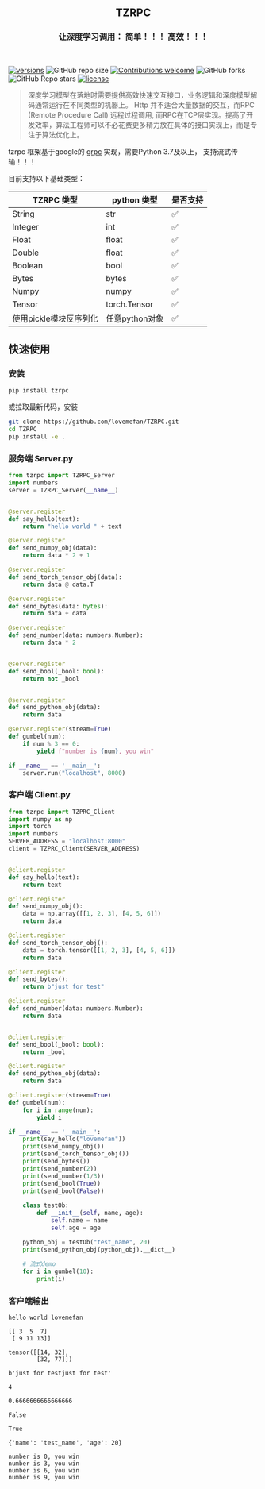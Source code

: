 
<br/>
<h2 align="center">TZRPC</h2>
<h3 align="center">让深度学习调用： 简单！！！ 高效！！！</h3>
<br/>

[comment]: <> ([![pypi]&#40;https://img.shields.io/pypi/v/arq.svg&#41;]&#40;https://pypi.python.org/pypi/arq&#41;)
[![versions](https://img.shields.io/pypi/pyversions/arq.svg)](https://github.com/lovemefan/TZRPC)
![GitHub repo size](https://img.shields.io/github/repo-size/lovemefan/TZRPC)
[![Contributions welcome](https://img.shields.io/badge/contributions-welcome-brightgreen.svg?style=flat)](https://github.com/lovemefan/TZRPC/blob/main/README.md)
![GitHub forks](https://img.shields.io/github/forks/lovemefan/TZRPC)
![GitHub Repo stars](https://img.shields.io/github/stars/lovemefan/TZRPC)
[![license](https://img.shields.io/github/license/samuelcolvin/arq.svg)](https://github.com/lovemefan/TZRPC/blob/master/LICENSE)


> 深度学习模型在落地时需要提供高效快速交互接口，业务逻辑和深度模型解码通常运行在不同类型的机器上。
Http 并不适合大量数据的交互，而RPC (Remote Procedure Call) 远程过程调用, 而RPC在TCP层实现。提高了开发效率，算法工程师可以不必花费更多精力放在具体的接口实现上，而是专注于算法优化上。

tzrpc 框架基于google的 [grpc](https://github.com/grpc/) 实现，需要Python 3.7及以上， 支持流式传输！！！

目前支持以下基础类型：

| TZRPC 类型       | python 类型    | 是否支持 |
|----------------|--------------|-----|
| String         | str          | ✅   |
| Integer        | int          | ✅   |
| Float          | float        | ✅   |
| Double         | float        | ✅   |
| Boolean        | bool         | ✅   |
| Bytes          | bytes        | ✅   |
| Numpy          | numpy        | ✅   |
| Tensor         | torch.Tensor | ✅   |
| 使用pickle模块反序列化 | 任意python对象   | ✅    |


## 快速使用
### 安装
```bash
pip install tzrpc
```

或拉取最新代码，安装
```bash
git clone https://github.com/lovemefan/TZRPC.git
cd TZRPC
pip install -e .
```
### 服务端 Server.py

```python 
from tzrpc import TZRPC_Server
import numbers
server = TZRPC_Server(__name__)


@server.register
def say_hello(text):
    return "hello world " + text

@server.register
def send_numpy_obj(data):
    return data * 2 + 1

@server.register
def send_torch_tensor_obj(data):
    return data @ data.T

@server.register
def send_bytes(data: bytes):
    return data + data

@server.register
def send_number(data: numbers.Number):
    return data * 2


@server.register
def send_bool(_bool: bool):
    return not _bool


@server.register
def send_python_obj(data):
    return data

@server.register(stream=True)
def gumbel(num):
    if num % 3 == 0:
        yield f"number is {num}, you win"

if __name__ == '__main__':
    server.run("localhost", 8000)
```

### 客户端 Client.py
```python
from tzrpc import TZPRC_Client
import numpy as np
import torch
import numbers
SERVER_ADDRESS = "localhost:8000"
client = TZPRC_Client(SERVER_ADDRESS)


@client.register
def say_hello(text):
    return text

@client.register
def send_numpy_obj():
    data = np.array([[1, 2, 3], [4, 5, 6]])
    return data

@client.register
def send_torch_tensor_obj():
    data = torch.tensor([[1, 2, 3], [4, 5, 6]])
    return data

@client.register
def send_bytes():
    return b"just for test"

@client.register
def send_number(data: numbers.Number):
    return data


@client.register
def send_bool(_bool: bool):
    return _bool

@client.register
def send_python_obj(data):
    return data

@client.register(stream=True)
def gumbel(num):
    for i in range(num):
        yield i

if __name__ == '__main__':
    print(say_hello("lovemefan"))
    print(send_numpy_obj())
    print(send_torch_tensor_obj())
    print(send_bytes())
    print(send_number(2))
    print(send_number(1/3))
    print(send_bool(True))
    print(send_bool(False))
    
    class testOb:
        def __init__(self, name, age):
            self.name = name
            self.age = age

    python_obj = testOb("test_name", 20)
    print(send_python_obj(python_obj).__dict__)
    
    # 流式demo
    for i in gumbel(10):
        print(i)
```

### 客户端输出
```
hello world lovemefan

[[ 3  5  7]
 [ 9 11 13]]
 
tensor([[14, 32],
        [32, 77]])
        
b'just for testjust for test'

4

0.6666666666666666

False

True

{'name': 'test_name', 'age': 20}

number is 0, you win
number is 3, you win
number is 6, you win
number is 9, you win
```
